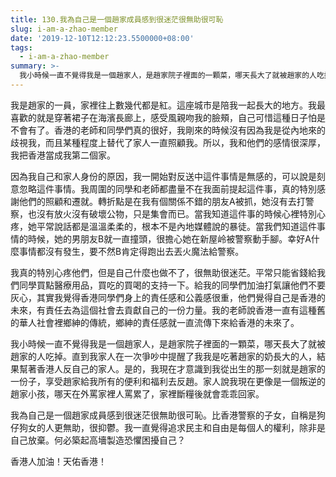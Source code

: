 ```yaml
---
title: 130.我為自己是一個趙家成員感到很迷茫很無助很可恥
slug: i-am-a-zhao-member
date: '2019-12-10T12:12:23.5500000+08:00'
tags:
  - i-am-a-zhao-member
summary: >-
  我小時候一直不覺得我是一個趙家人，是趙家院子裡面的一顆菜，哪天長大了就被趙家的人吃掉。直到我家人在一次爭吵中提醒了我我是吃著趙家的奶長大的人，結果幫著香港人反自己的家人。
---
```



我是趙家的一員，家裡往上數幾代都是紅。這座城市是陪我一起長大的地方。我最喜歡的就是穿著裙子在海濱長廊上，感受風親吻我的臉頰，自己可惜這種日子怕是不會有了。香港的老師和同學們真的很好，我剛來的時候沒有因為我是從內地來的歧視我，而且某種程度上替代了家人一直照顧我。所以，我和他們的感情很深厚，我把香港當成我第二個家。



因為我自己和家人身份的原因，我一開始對反送中這件事情是無感的，可以說是刻意忽略這件事情。我周圍的同學和老師都盡量不在我面前提起這件事，真的特別感謝他們的照顧和遷就。轉折點是在我有個關係不錯的朋友A被抓，她沒有去打警察，也沒有放火沒有破壞公物，只是集會而已。當我知道這件事的時候心裡特別心疼，她平常說話都是溫溫柔柔的，根本不是內地媒體說的暴徒。當我們知道這件事情的時候，她的男朋友B就一直撞頭，很擔心她在新屋岭被警察動手腳。幸好A什麼事情都沒有發生，要不然B肯定得跑出去丟火魔法給警察。



我真的特別心疼他們，但是自己什麼也做不了，很無助很迷茫。平常只能省錢給我們同學買點醫療用品，買吃的買喝的支持一下。給我的同學們加油打氣讓他們不要灰心，其實我覺得香港同學們身上的責任感和公義感很重，他們覺得自己是香港的未來，有責任去為這個社會去貢獻自己的一份力量。我的老師說香港一直有這種舊的華人社會裡鄉紳的傳統，鄉紳的責任感就一直流傳下來給香港的未來了。



我小時候一直不覺得我是一個趙家人，是趙家院子裡面的一顆菜，哪天長大了就被趙家的人吃掉。直到我家人在一次爭吵中提醒了我我是吃著趙家的奶長大的人，結果幫著香港人反自己的家人。是的，我現在才意識到我從出生的那一刻就是趙家的一份子，享受趙家給我所有的便利和福利去反趙。家人說我現在更像是一個叛逆的趙家小孩，哪天在外罵家裡人罵累了，家裡斷糧後就會乖乖回家。



我為自己是一個趙家成員感到很迷茫很無助很可恥。比香港警察的子女，自稱是狗仔狗女的人更無助，很抑鬱。我一直覺得追求民主和自由是每個人的權利，除非是自己放棄。何必築起高墻製造恐懼困擾自己？



香港人加油！天佑香港！
